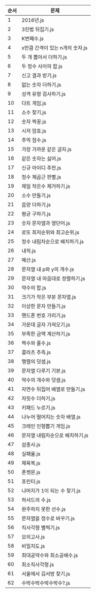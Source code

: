 | 순서 | 문제 |
|-------|-----------|
| 1 | 2016년.js |
| 2 | 3진법 뒤집기.js |
| 3 | K번째수.js |
| 4 | x만큼 간격이 있는 n개의 숫자.js |
| 5 | 두 개 뽑아서 더하기.js |
| 6 | 두 정수 사이의 합.js |
| 7 | 신고 결과 받기.js |
| 8 | 없는 숫자 더하기.js |
| 9 | 성격 유형 검사하기.js |
| 10 | 다트 게임.js |
| 11 | 소수 찾기.js |
| 12 | 숫자 짝꿍.js |
| 13 | 시저 암호.js |
| 14 | 추억 점수.js |
| 15 | 가장 가까운 같은 글자.js |
| 16 | 같은 숫자는 싫어.js |
| 17 | 신규 아이디 추천.js |
| 18 | 정수 제곱근 판별.js |
| 19 | 제일 작은수 제거하기.js |
| 20 | 소수 만들기.js |
| 21 | 음양 더하기.js |
| 22 | 평균 구하기.js |
| 23 | 숫자 문자열과 영단어.js |
| 24 | 로또 최저순위와 최고순위.js |
| 25 | 정수 내림차순으로 배치하기.js |
| 26 | 내적.js |
| 27 | 예산.js |
| 28 | 문자열 내 p와 y의 개수.js |
| 29 | 문자열 내 마음대로 정렬하기.js |
| 30 | 약수의 합.js |
| 31 | 크기가 작은 부분 문자열.js |
| 32 | 이상한 문자 만들기.js |
| 33 | 핸드폰 번호 가리기.js |
| 34 | 가운데 글자 가져오기.js |
| 35 | 부족한 금액 계산하기.js |
| 36 | 짝수와 홀수.js |
| 37 | 콜라츠 추측.js |
| 38 | 행렬의 덧셈.js |
| 39 | 문자열 다루기 기본.js |
| 40 | 약수의 개수와 덧셈.js |
| 41 | 자연수 뒤집어 배열로 만들기.js |
| 42 | 자릿수 더하기.js |
| 43 | 키패드 누르기.js |
| 44 | 나누어 떨어지는 숫자 배열.js |
| 45 | 크레인 인형뽑기 게임.js |
| 46 | 문자열 내림차순으로 배치하기.js |
| 47 | 삼총사.js |
| 48 | 실패율.js |
| 49 | 체육복.js |
| 50 | 폰켓몬.js |
| 51 | 프린터.js |
| 52 | 나머지가 1이 되는 수 찾기.js |
| 53 | 하샤드의 수.js |
| 54 | 완주하지 못한 선수.js |
| 55 | 문자열을 정수로 바꾸기.js |
| 56 | 직사각형 별찍기.js |
| 57 | 모의고사.js |
| 58 | 비밀지도.js |
| 59 | 최대공약수와 최소공배수.js |
| 60 | 최소직사각형.js |
| 61 | 서울에서 김서방 찾기.js |
| 62 | 수박수박수박수박수?.js |
